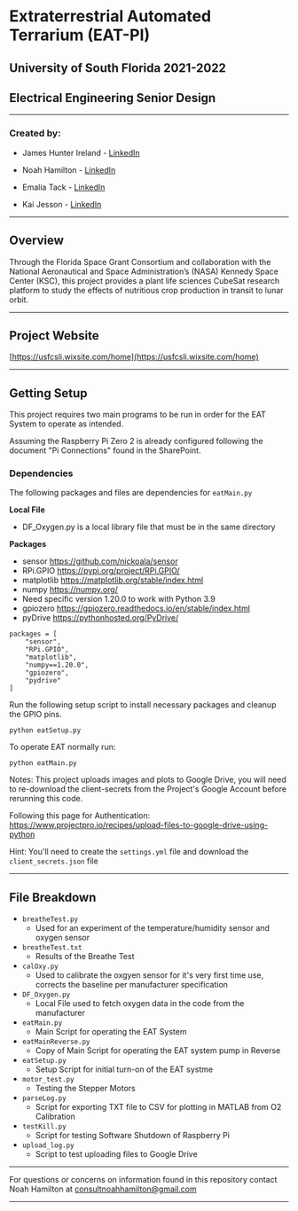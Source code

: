 # Extraterrestrial Automated Terrarium (EAT-PI)

## University of South Florida 2021-2022

## Electrical Engineering Senior Design

---

### Created by:

- James Hunter Ireland - [LinkedIn](https://www.linkedin.com/in/jhireland/)

- Noah Hamilton - [LinkedIn](https://www.linkedin.com/in/noah--hamilton/)

- Emalia Tack - [LinkedIn](https://www.linkedin.com/in/emalia-tack/)

- Kai Jesson - [LinkedIn](https://www.linkedin.com/in/kai-jesson1/)

---

## Overview

Through the Florida Space Grant Consortium and collaboration with the National Aeronautical and Space Administration’s (NASA) Kennedy Space Center (KSC), this project provides a plant life sciences CubeSat research platform to study the effects of nutritious crop production in transit to lunar orbit.

---

## Project Website

[https://usfcsli.wixsite.com/home](https://usfcsli.wixsite.com/home)

---

## Getting Setup

This project requires two main programs to be run in order for the EAT System to operate as intended.

Assuming the Raspberry Pi Zero 2 is already configured following the document "Pi Connections" found in the SharePoint.

### **Dependencies**

The following packages and files are dependencies for `eatMain.py`

**Local File**

- DF_Oxygen.py is a local library file that must be in the same directory

**Packages**

- sensor https://github.com/nickoala/sensor
- RPi.GPIO https://pypi.org/project/RPi.GPIO/
- matplotlib https://matplotlib.org/stable/index.html
- numpy https://numpy.org/
- Need specific version 1.20.0 to work with Python 3.9
- gpiozero https://gpiozero.readthedocs.io/en/stable/index.html
- pyDrive https://pythonhosted.org/PyDrive/

```
packages = [
    "sensor",
    "RPi.GPIO",
    "matplotlib",
    "numpy==1.20.0",
    "gpiozero",
    "pydrive"
]
```

Run the following setup script to install necessary packages and cleanup the GPIO pins.

```
python eatSetup.py
```

To operate EAT normally run:

```
python eatMain.py
```

Notes:
This project uploads images and plots to Google Drive, you will need to re-download the client-secrets from the Project's Google Account before rerunning this code.

Following this page for Authentication:
https://www.projectpro.io/recipes/upload-files-to-google-drive-using-python

Hint: You'll need to create the `settings.yml` file and download the `client_secrets.json` file

---

## File Breakdown

- `breatheTest.py`
  - Used for an experiment of the temperature/humidity sensor and oxygen sensor
- `breatheTest.txt`
  - Results of the Breathe Test
- `calOxy.py`
  - Used to calibrate the oxgyen sensor for it's very first time use, corrects the baseline per manufacturer specification
- `DF_Oxygen.py`
  - Local File used to fetch oxygen data in the code from the manufacturer
- `eatMain.py`
  - Main Script for operating the EAT System
- `eatMainReverse.py`
  - Copy of Main Script for operating the EAT system pump in Reverse
- `eatSetup.py`
  - Setup Script for initial turn-on of the EAT systme
- `motor_test.py`
  - Testing the Stepper Motors
- `parseLog.py`
  - Script for exporting TXT file to CSV for plotting in MATLAB from O2 Calibration
- `testKill.py`
  - Script for testing Software Shutdown of Raspberry Pi
- `upload_log.py`
  - Script to test uploading files to Google Drive

---

For questions or concerns on information found in this repository contact Noah Hamilton at consultnoahhamilton@gmail.com

---
